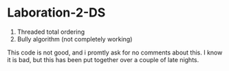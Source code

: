 # Laboration-2-DS

1. Threaded total ordering
2. Bully algorithm (not completely working)

This code is not good, and i promtly ask for no comments about this. 
I know it is bad, but this has been put together over a couple of late nights.
